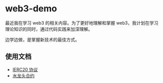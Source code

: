 # web3-demo

最近我在学习 web3 的相关内容。为了更好地理解和掌握 web3，我计划在学习理论知识的同时，通过代码实践来加深理解。

边学边做，是掌握新技术的最佳方式。

## 使用文档

- [IERC20 协议](docs/ierc20.md)
- [水龙头合约](docs/faucet.md)
